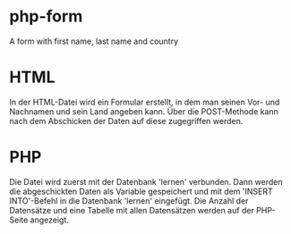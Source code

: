 # php-form
A form with first name, last name and country
# HTML
In der HTML-Datei wird ein Formular erstellt, in dem man seinen Vor- und Nachnamen und sein Land angeben kann. Über die POST-Methode kann nach dem Abschicken der Daten auf diese zugegriffen werden.
# PHP
Die Datei wird zuerst mit der Datenbank 'lernen' verbunden. Dann werden die abgeschickten Daten als Variable gespeichert und mit dem 'INSERT INTO'-Befehl in die Datenbank 'lernen' eingefügt.
Die Anzahl der Datensätze und eine Tabelle mit allen Datensätzen werden auf der PHP-Seite angezeigt.

